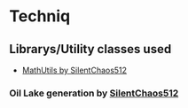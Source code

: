 
# Techniq

## Librarys/Utility classes used
- [MathUtils by SilentChaos512](https://github.com/SilentChaos512/silent-utils)

### Oil Lake generation by [SilentChaos512](https://github.com/SilentChaos512/)

